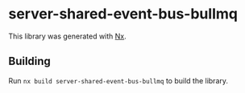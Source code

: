 # server-shared-event-bus-bullmq

This library was generated with [Nx](https://nx.dev).

## Building

Run `nx build server-shared-event-bus-bullmq` to build the library.
